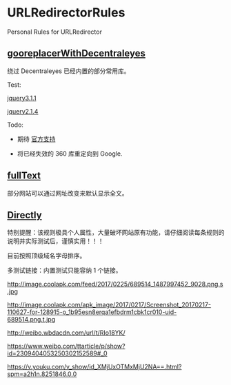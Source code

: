 # URLRedirectorRules
Personal Rules for URLRedirector

## [gooreplacerWithDecentraleyes](https://raw.githubusercontent.com/ivysrono/URLRedirectorRules/master/gooreplacerWithDecentraleyes.json)

绕过 Decentraleyes 已经内置的部分常用库。

Test:

[jquery3.1.1](https://ajax.googleapis.com/ajax/libs/jquery/3.1.1/jquery.min.js)

[jquery2.1.4](https://ajax.googleapis.com/ajax/libs/jquery/2.1.4/jquery.min.js)

Todo:

- 期待 [官方支持](https://github.com/fengyc/URLRedirector/issues/10)

- 将已经失效的 360 库重定向到 Google.

## [fullText](https://raw.githubusercontent.com/ivysrono/URLRedirectorRules/master/fullText.json)

部分网站可以通过网址改变来默认显示全文。

## [Directly](https://raw.githubusercontent.com/ivysrono/URLRedirectorRules/master/Directly.json)

特别提醒：该规则极具个人属性，大量破坏网站原有功能，请仔细阅读每条规则的说明并实际测试后，谨慎实用！！！

目前按照顶级域名字母排序。

多测试链接：内置测试只能容纳 1 个链接。

http://image.coolapk.com/feed/2017/0225/689514_1487997452_9028.png.s.jpg

http://image.coolapk.com/apk_image/2017/0217/Screenshot_20170217-110627-for-128915-o_1b95esn8erqa1efbdrm1cbk1cr010-uid-689514.png.t.jpg

http://weibo.wbdacdn.com/url/t/RIo18YK/

https://www.weibo.com/ttarticle/p/show?id=2309404053250302152589#_0

https://v.youku.com/v_show/id_XMjUxOTMxMjU2NA==.html?spm=a2h1n.8251846.0.0